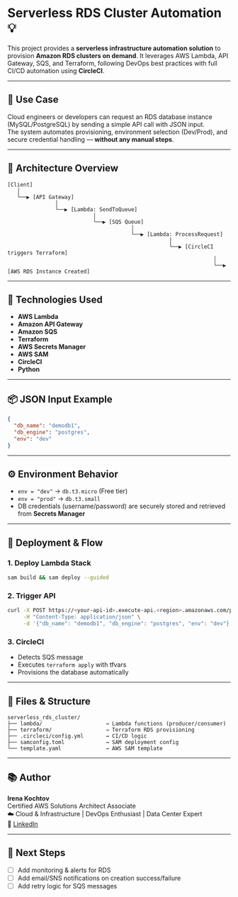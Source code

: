 # Serverless RDS Cluster Automation 💡

This project provides a **serverless infrastructure automation solution** to provision **Amazon RDS clusters on demand**. It leverages AWS Lambda, API Gateway, SQS, and Terraform, following DevOps best practices with full CI/CD automation using **CircleCI**.

---

## 🔧 Use Case

Cloud engineers or developers can request an RDS database instance (MySQL/PostgreSQL) by sending a simple API call with JSON input.  
The system automates provisioning, environment selection (Dev/Prod), and secure credential handling — **without any manual steps**.

---

## 📐 Architecture Overview

```
[Client]
   │
   └──▶ [API Gateway]
               │
               └──▶ [Lambda: SendToQueue]
                           │
                           └──▶ [SQS Queue]
                                       │
                                       └──▶ [Lambda: ProcessRequest]
                                                   │
                                                   └──▶ [CircleCI triggers Terraform]
                                                                 │
                                                                 └──▶ [AWS RDS Instance Created]
```

---

## 🧰 Technologies Used

- **AWS Lambda**
- **Amazon API Gateway**
- **Amazon SQS**
- **Terraform**
- **AWS Secrets Manager**
- **AWS SAM**
- **CircleCI**
- **Python**

---

## 📦 JSON Input Example

```json
{
  "db_name": "demodb1",
  "db_engine": "postgres",
  "env": "dev"
}
```

---

## ⚙️ Environment Behavior

- `env = "dev"` → `db.t3.micro` (Free tier)
- `env = "prod"` → `db.t3.small`
- DB credentials (username/password) are securely stored and retrieved from **Secrets Manager**

---

## 🚀 Deployment & Flow

### 1. Deploy Lambda Stack
```bash
sam build && sam deploy --guided
```

### 2. Trigger API
```bash
curl -X POST https://<your-api-id>.execute-api.<region>.amazonaws.com/prod/ \
     -H "Content-Type: application/json" \
     -d '{"db_name": "demodb1", "db_engine": "postgres", "env": "dev"}'
```

### 3. CircleCI
- Detects SQS message
- Executes `terraform apply` with tfvars
- Provisions the database automatically

---

## 🧾 Files & Structure

```
serverless_rds_cluster/
├── lambda/                    → Lambda functions (producer/consumer)
├── terraform/                 → Terraform RDS provisioning
├── .circleci/config.yml       → CI/CD logic
├── samconfig.toml             → SAM deployment config
└── template.yaml              → AWS SAM template
```

---

## 📚 Author

**Irena Kochtov**  
Certified AWS Solutions Architect Associate  
☁️ Cloud & Infrastructure | DevOps Enthusiast | Data Center Expert  
🔗 [LinkedIn](https://www.linkedin.com/in/irena-kochtov)

---

## 🏁 Next Steps

- [ ] Add monitoring & alerts for RDS
- [ ] Add email/SNS notifications on creation success/failure
- [ ] Add retry logic for SQS messages

